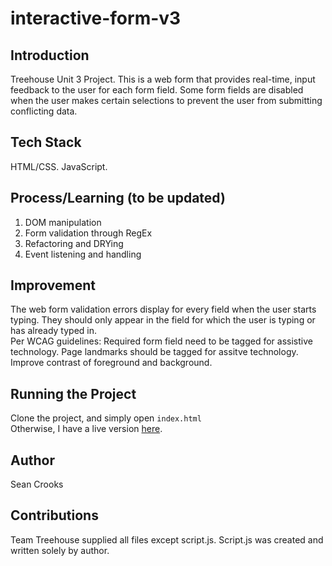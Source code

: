 # interactive-form-v3
## Introduction
Treehouse Unit 3 Project. This is a web form that provides real-time, input feedback to the user for each form field. Some form fields are disabled when the user makes certain selections to prevent the user from submitting conflicting data.

## Tech Stack
HTML/CSS. JavaScript.

## Process/Learning (to be updated)
1) DOM manipulation
2) Form validation through RegEx
3) Refactoring and DRYing
4) Event listening and handling

## Improvement
The web form validation errors display for every field when the user starts typing. They should only appear in the field for which the user is typing or has already typed in.
<br /> Per WCAG guidelines: Required form field need to be tagged for assistive technology. Page landmarks should be tagged for assitve technology. Improve contrast of foreground and background. 

## Running the Project
Clone the project, and simply open ```index.html```
<br /> Otherwise, I have a live version [here](https://crooks-s.github.io/a_random_quote_generator-v1/).

## Author
Sean Crooks

## Contributions
Team Treehouse supplied all files except script.js. Script.js was created and written solely by author. 
